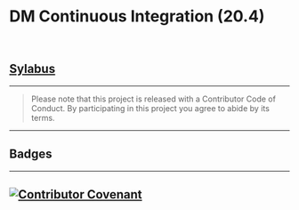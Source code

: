 # DM Continuous Integration (20.4)
​
## [Sylabus](https://github.com/alkevin/dm-ci20-4/blob/master/sylabus.md)

------
>   Please note that this project is released with a Contributor Code of Conduct. By participating in this project you agree to abide by its terms.
------

## Badges 

-------
[![Contributor Covenant](https://img.shields.io/badge/Contributor%20Covenant-v2.0%20adopted-ff69b4.svg)](code_of_conduct.md) 
-------